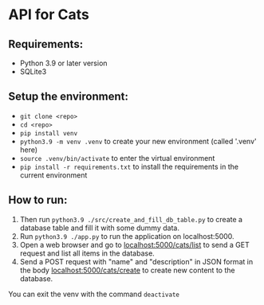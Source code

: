 # API for Cats
## Requirements:
* Python 3.9 or later version
* SQLite3 

## Setup the environment:
* `git clone <repo>`
* `cd <repo>`
* `pip install venv`
* `python3.9 -m venv .venv` to create your new environment (called '.venv' here)
* `source .venv/bin/activate` to enter the virtual environment
* `pip install -r requirements.txt` to install the requirements in the current environment

## How to run:
1. Then run `python3.9 ./src/create_and_fill_db_table.py` to create a database table and fill it with some dummy data.
2. Run `python3.9 ./app.py` to run the application on localhost:5000.
3. Open a web browser and  go to [localhost:5000/cats/list](localhost:5000/cats/list) to send a GET request and list all items in the database.
4. Send a POST request with "name" and "description" in JSON format in the body [localhost:5000/cats/create](localhost:5000/cats/create) to create new content to the database.

You can exit the venv with the command `deactivate`
